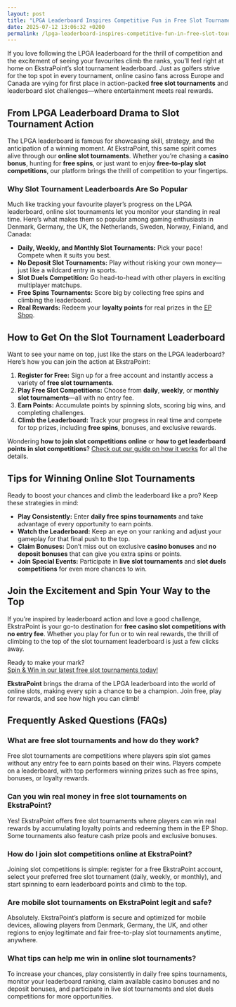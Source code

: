 ```yaml
---
layout: post
title: "LPGA Leaderboard Inspires Competitive Fun in Free Slot Tournaments"
date: 2025-07-12 13:06:32 +0200
permalink: /lpga-leaderboard-inspires-competitive-fun-in-free-slot-tournaments/
---
```

If you love following the LPGA leaderboard for the thrill of competition and the excitement of seeing your favourites climb the ranks, you’ll feel right at home on EkstraPoint’s slot tournament leaderboard. Just as golfers strive for the top spot in every tournament, online casino fans across Europe and Canada are vying for first place in action-packed **free slot tournaments** and leaderboard slot challenges—where entertainment meets real rewards.

## From LPGA Leaderboard Drama to Slot Tournament Action

The LPGA leaderboard is famous for showcasing skill, strategy, and the anticipation of a winning moment. At EkstraPoint, this same spirit comes alive through our **online slot tournaments**. Whether you’re chasing a **casino bonus**, hunting for **free spins**, or just want to enjoy **free-to-play slot competitions**, our platform brings the thrill of competition to your fingertips.

### Why Slot Tournament Leaderboards Are So Popular

Much like tracking your favourite player’s progress on the LPGA leaderboard, online slot tournaments let you monitor your standing in real time. Here’s what makes them so popular among gaming enthusiasts in Denmark, Germany, the UK, the Netherlands, Sweden, Norway, Finland, and Canada:

- **Daily, Weekly, and Monthly Slot Tournaments:** Pick your pace! Compete when it suits you best.
- **No Deposit Slot Tournaments:** Play without risking your own money—just like a wildcard entry in sports.
- **Slot Duels Competition:** Go head-to-head with other players in exciting multiplayer matchups.
- **Free Spins Tournaments:** Score big by collecting free spins and climbing the leaderboard.
- **Real Rewards:** Redeem your **loyalty points** for real prizes in the [EP Shop](https://ekstrapoint.com/shop).

## How to Get On the Slot Tournament Leaderboard

Want to see your name on top, just like the stars on the LPGA leaderboard? Here’s how you can join the action at EkstraPoint:

1. **Register for Free:** Sign up for a free account and instantly access a variety of **free slot tournaments**.
2. **Play Free Slot Competitions:** Choose from **daily**, **weekly**, or **monthly slot tournaments**—all with no entry fee.
3. **Earn Points:** Accumulate points by spinning slots, scoring big wins, and completing challenges.
4. **Climb the Leaderboard:** Track your progress in real time and compete for top prizes, including **free spins**, bonuses, and exclusive rewards.

Wondering **how to join slot competitions online** or **how to get leaderboard points in slot competitions**? [Check out our guide on how it works](https://ekstrapoint.com/how-it-works) for all the details.

## Tips for Winning Online Slot Tournaments

Ready to boost your chances and climb the leaderboard like a pro? Keep these strategies in mind:

- **Play Consistently:** Enter **daily free spins tournaments** and take advantage of every opportunity to earn points.
- **Watch the Leaderboard:** Keep an eye on your ranking and adjust your gameplay for that final push to the top.
- **Claim Bonuses:** Don’t miss out on exclusive **casino bonuses** and **no deposit bonuses** that can give you extra spins or points.
- **Join Special Events:** Participate in **live slot tournaments** and **slot duels competitions** for even more chances to win.

## Join the Excitement and Spin Your Way to the Top

If you’re inspired by leaderboard action and love a good challenge, EkstraPoint is your go-to destination for **free casino slot competitions with no entry fee**. Whether you play for fun or to win real rewards, the thrill of climbing to the top of the slot tournament leaderboard is just a few clicks away.

Ready to make your mark?  
[Spin & Win in our latest free slot tournaments today!](https://ekstrapoint.com/competitions)

**EkstraPoint** brings the drama of the LPGA leaderboard into the world of online slots, making every spin a chance to be a champion. Join free, play for rewards, and see how high you can climb!

## Frequently Asked Questions (FAQs)

### What are free slot tournaments and how do they work?

Free slot tournaments are competitions where players spin slot games without any entry fee to earn points based on their wins. Players compete on a leaderboard, with top performers winning prizes such as free spins, bonuses, or loyalty rewards.

### Can you win real money in free slot tournaments on EkstraPoint?

Yes! EkstraPoint offers free slot tournaments where players can win real rewards by accumulating loyalty points and redeeming them in the EP Shop. Some tournaments also feature cash prize pools and exclusive bonuses.

### How do I join slot competitions online at EkstraPoint?

Joining slot competitions is simple: register for a free EkstraPoint account, select your preferred free slot tournament (daily, weekly, or monthly), and start spinning to earn leaderboard points and climb to the top.

### Are mobile slot tournaments on EkstraPoint legit and safe?

Absolutely. EkstraPoint’s platform is secure and optimized for mobile devices, allowing players from Denmark, Germany, the UK, and other regions to enjoy legitimate and fair free-to-play slot tournaments anytime, anywhere.

### What tips can help me win in online slot tournaments?

To increase your chances, play consistently in daily free spins tournaments, monitor your leaderboard ranking, claim available casino bonuses and no deposit bonuses, and participate in live slot tournaments and slot duels competitions for more opportunities.

<script type="application/ld+json">
{
  "@context": "https://schema.org",
  "@type": "BlogPosting",
  "headline": "LPGA Leaderboard Inspires Competitive Fun in Free Slot Tournaments",
  "description": "Explore how EkstraPoint brings the excitement of LPGA leaderboard competition to free slot tournaments across Europe and Canada, offering real rewards and thrilling online slot competitions.",
  "author": {
    "@type": "Person",
    "name": "EkstraPoint"
  },
  "publisher": {
    "@type": "Person",
    "name": "EkstraPoint"
  },
  "mainEntityOfPage": {
    "@type": "WebPage",
    "@id": "https://ekstrapoint.com/blog/lpga-leaderboard-free-slot-tournaments"
  },
  "datePublished": "2024-06-01",
  "dateModified": "2024-06-01",
  "inLanguage": "en",
  "keywords": "casino bonus, no deposit bonus, free spins, online casino reviews, EkstraPoint, free to play, free slot tournaments, free slots tournaments, slot competitions, online slot tournaments, free-to-play slot tournaments, slot tournament leaderboard, daily slot tournaments, weekly slot tournaments, monthly slot tournaments, no deposit slot tournament, live slot tournaments, social slot tournaments, free spins tournaments, slot duels competition, leaderboard slot challenge, free slot tournaments win real money, daily free spins tournament, multiplayer slot duels online, free casino slot competitions no entry fee, mobile slot tournaments free play, free slot leaderboard races, loyalty points, play-to-earn, slot tournaments, EP shop, live competitions, slot tournament cash prize pool, free spins leaderboard competition, real money free slot competitions, free slot competitions with prizes, play slots competition online free, free slot tournament leaderboard ranking, weekly free spins slot races, no deposit leaderboard slots challenge, free to enter slot tournament, what are free slot tournaments, how do slot tournaments work, can you win money in free slot tournaments, how to join slot competitions online, best free slot tournaments today, are mobile slot tournaments legit, what is a slot tournament leaderboard, how to get leaderboard points in slot competitions, do free slot tournaments have cash prizes, tips for winning online slot tournaments",
  "articleSection": [
    "iGaming",
    "Casino Reviews",
    "Loyalty Programs",
    "Sweepstakes",
    "Free-to-play slot competitions platform"
  ],
  "url": "https://ekstrapoint.com/blog/lpga-leaderboard-free-slot-tournaments",
  "image": "https://ekstrapoint.com/assets/images/blog/lpga-leaderboard-slot-tournaments.jpg"
}
</script>

<script type="application/ld+json">
{
  "@context": "https://schema.org",
  "@type": "FAQPage",
  "mainEntity": [
    {
      "@type": "Question",
      "name": "What are free slot tournaments and how do they work?",
      "acceptedAnswer": {
        "@type": "Answer",
        "text": "Free slot tournaments are competitions where players spin slot games without any entry fee to earn points based on their wins. Players compete on a leaderboard, with top performers winning prizes such as free spins, bonuses, or loyalty rewards."
      }
    },
    {
      "@type": "Question",
      "name": "Can you win real money in free slot tournaments on EkstraPoint?",
      "acceptedAnswer": {
        "@type": "Answer",
        "text": "Yes! EkstraPoint offers free slot tournaments where players can win real rewards by accumulating loyalty points and redeeming them in the EP Shop. Some tournaments also feature cash prize pools and exclusive bonuses."
      }
    },
    {
      "@type": "Question",
      "name": "How do I join slot competitions online at EkstraPoint?",
      "acceptedAnswer": {
        "@type": "Answer",
        "text": "Joining slot competitions is simple: register for a free EkstraPoint account, select your preferred free slot tournament (daily, weekly, or monthly), and start spinning to earn leaderboard points and climb to the top."
      }
    },
    {
      "@type": "Question",
      "name": "Are mobile slot tournaments on EkstraPoint legit and safe?",
      "acceptedAnswer": {
        "@type": "Answer",
        "text": "Absolutely. EkstraPoint’s platform is secure and optimized for mobile devices, allowing players from Denmark, Germany, the UK, and other regions to enjoy legitimate and fair free-to-play slot tournaments anytime, anywhere."
      }
    },
    {
      "@type": "Question",
      "name": "What tips can help me win in online slot tournaments?",
      "acceptedAnswer": {
        "@type": "Answer",
        "text": "To increase your chances, play consistently in daily free spins tournaments, monitor your leaderboard ranking, claim available casino bonuses and no deposit bonuses, and participate in live slot tournaments and slot duels competitions for more opportunities."
      }
    }
  ]
}
</script>